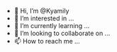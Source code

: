 - 👋 Hi, I’m @Kyamily
- 👀 I’m interested in ...
- 🌱 I’m currently learning ...
- 💞️ I’m looking to collaborate on ...
- 📫 How to reach me ...

<!---
Kyamily/Kyamily is a ✨ special ✨ repository because its `README.md` (this file) appears on your GitHub profile.
You can click the Preview link to take a look at your changes.
--->
